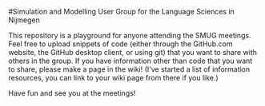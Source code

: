 #Simulation and Modelling User Group for the Language Sciences in Nijmegen

This repository is a playground for anyone attending the SMUG meetings.
Feel free to upload snippets of code (either through the GitHub.com website, the GitHub desktop client, or using git) that you want to share with others in the group.
If you have information other than code that you want to share, please make a page in the wiki! (I've started a list of information resources, you can link to your wiki page from there if you like.)

Have fun and see you at the meetings!
